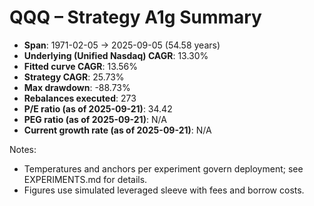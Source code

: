 # QQQ – Strategy A1g Summary

- **Span**: 1971-02-05 → 2025-09-05 (54.58 years)
- **Underlying (Unified Nasdaq) CAGR**: 13.30%
- **Fitted curve CAGR**: 13.56%
- **Strategy CAGR**: 25.73%
- **Max drawdown**: -88.73%
- **Rebalances executed**: 273
- **P/E ratio (as of 2025-09-21)**: 34.42
- **PEG ratio (as of 2025-09-21)**: N/A
- **Current growth rate (as of 2025-09-21)**: N/A

Notes:

- Temperatures and anchors per experiment govern deployment; see EXPERIMENTS.md for details.
- Figures use simulated leveraged sleeve with fees and borrow costs.

